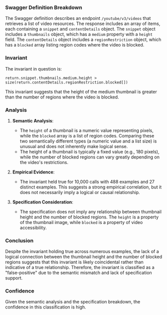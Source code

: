 ### Swagger Definition Breakdown

The Swagger definition describes an endpoint `/youtube/v3/videos` that retrieves a list of video resources. The response includes an array of items, each containing a `snippet` and `contentDetails` object. The `snippet` object includes a `thumbnails` object, which has a `medium` property with a `height` field. The `contentDetails` object includes a `regionRestriction` object, which has a `blocked` array listing region codes where the video is blocked.

### Invariant

The invariant in question is:

`return.snippet.thumbnails.medium.height > size(return.contentDetails.regionRestriction.blocked[])`

This invariant suggests that the height of the medium thumbnail is greater than the number of regions where the video is blocked.

### Analysis

1. **Semantic Analysis**:
   - The `height` of a thumbnail is a numeric value representing pixels, while the `blocked` array is a list of region codes. Comparing these two semantically different types (a numeric value and a list size) is unusual and does not inherently make logical sense.
   - The height of a thumbnail is typically a fixed value (e.g., 180 pixels), while the number of blocked regions can vary greatly depending on the video's restrictions.

2. **Empirical Evidence**:
   - The invariant held true for 10,000 calls with 488 examples and 27 distinct examples. This suggests a strong empirical correlation, but it does not necessarily imply a logical or causal relationship.

3. **Specification Consideration**:
   - The specification does not imply any relationship between thumbnail height and the number of blocked regions. The `height` is a property of the thumbnail image, while `blocked` is a property of video accessibility.

### Conclusion

Despite the invariant holding true across numerous examples, the lack of a logical connection between the thumbnail height and the number of blocked regions suggests that this invariant is likely coincidental rather than indicative of a true relationship. Therefore, the invariant is classified as a "false-positive" due to the semantic mismatch and lack of specification support.

### Confidence

Given the semantic analysis and the specification breakdown, the confidence in this classification is high.
